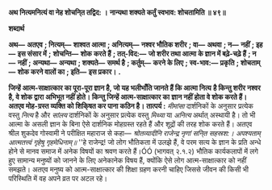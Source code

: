 **अथ नित्यमनित्यं वा नेह शोचनि्त तद्विद: ।** **नान्यथा शक्यते कर्तुं स्वभाव: शोचतामिति ॥ ४९॥** 

**शब्दार्थ** 

**अथ—** **अतएव** **; नित्यम्—** **शाश्वत आत्मा** **; अनित्यम्—** **नश्वर भौतिक शरीर** **; वा—** **अथवा** **; न—** **नहीं** **; इह—** **इस संसार में** **;** **शोचन्ति—** **शोक करते हैं** **; तत्-विद:—** **जो शरीर तथा आत्मा के ज्ञान में बढ़े-चढ़े हैं** **; न—** **नहीं** **; अन्यथा—** **अन्यथा** **; शक्यते—** **समर्थ है** **; कर्तुम्—** **करने के लिए** **; स्व-भाव:—** **प्रकृति** **; शोचताम्—** **शोक करने वालों का** **; इति—** **इस प्रकार।** **.** 

**जिन्हें आत्म-साक्षात्कार का पूरा-पूरा ज्ञान है, जो यह भलीभाँति जानते हैं कि आत्मा नित्य** **है किन्तु शरीर नश्वर है, वे शोक द्वारा अभिभूत नहीं होते। किन्तु जिन्हें आत्म-साक्षात्कार का** **ज्ञान नहीं होता वे शोक करते हैं। अतएव मोह-ग्रस्त व्यक्ति को शिकि्षत कर पाना कठिन है।** **तात्पर्य :** *मीमांसा* दार्शनिकों के अनुसार प्रत्येक वस्तु *नित्य* है और *सांलय* दार्शनिकों के अनुसार प्रत्येक वस्तु *मिथ्या* या *अनित्य* अर्थात् अस्थायी है। तो भी आत्मा के असली ज्ञान के बिना ऐसे दार्शनिक मोहग्रस्त रहते हैं और शूद्रों की तरह शोक करते हैं। अतएव श्रील शुकदेव गोस्वामी ने परीक्षित महाराज से कहा— *श्रोतव्यादीनि राजेन्द्र नृणां सनि्त सहस्रश:।* *अपश्यताम् आत्मतत्त्वं गृहेषु गृहमेधिनाम्॥* ''हे राजेन्द्र! जो लोग भौतिकता में उलझे हैं, वे परम सत्य के ज्ञान के प्रति अन्धे होने से मानव समाज में अनेक विषयों का श्रवण करते हैं।ÓÓ (भागवत् २.१.२) भौतिक कार्यकलापों में लगे हुए सामान्य मनुष्यों को जानने के लिए अनेकानेक विषय हैं, क्योंकि ऐसे लोग आत्म-साक्षात्कार को नहीं समझते। अतएव मनुष्य को आत्म-साक्षात्कार की शिक्षा ग्रहण करनी चाहिए जिससे जीवन की किसी भी परिस्थिति में वह अपने व्रत पर अटल रहे।  